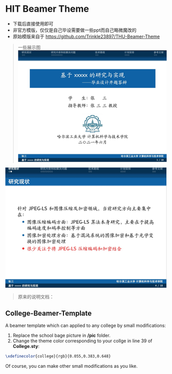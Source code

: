 # HIT Beamer Theme

* 下载后直接使用即可
* 非官方模版，仅仅是自己毕设需要做一些ppt而自己略微魔改的
* 原始模版来自于 https://github.com/Trinkle23897/THU-Beamer-Theme

> 一些展示图
![show1](pic/show1.png)

![show2](pic/show2.png)


> 原来的说明文档：

## College-Beamer-Template

A beamer template which can applied to any college by small modifications:

1. Replace the school bage picture in **/pic** folder.
2. Change the theme color corresponding to your collge in line 39 of **College.sty**:

``` tex
\xdefinecolor{college}{rgb}{0.055,0.383,0.648}  
```

Of course, you can make other small modifications as you like.

